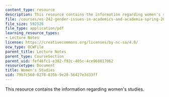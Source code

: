 ```yaml
---
content_type: resource
description: This resource contains the information regarding women's studies.
file: /courses/es-242-gender-issues-in-academics-and-academia-spring-2004/79b7c5600278835b9e2056427e3d33ff_MITES_242S04_ses9.pdf
file_size: 592526
file_type: application/pdf
learning_resource_types:
- Lecture Notes
license: https://creativecommons.org/licenses/by-nc-sa/4.0/
ocw_type: OCWFile
parent_title: Lecture Notes
parent_type: CourseSection
parent_uid: fef46fc1-e382-f92c-405c-4ce968817062
resourcetype: Document
title: Women's Studies
uid: 79b7c560-0278-835b-9e20-56427e3d33ff
---
```

This resource contains the information regarding women's studies.